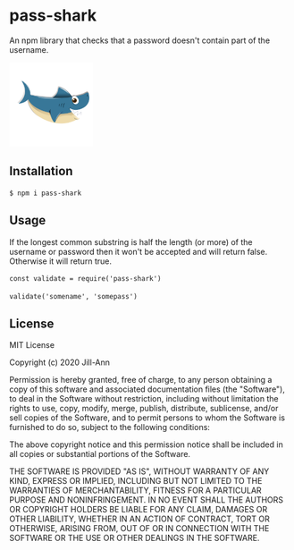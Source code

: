 # pass-shark

An npm library that checks that a password doesn't contain part of the username.

<img src="/images/cartoon-shark.png" width="150">

## Installation

```
$ npm i pass-shark
```

## Usage

If the longest common substring is half the length (or more) of the username or password then it won't be accepted and will return false. Otherwise it will return true.

```
const validate = require('pass-shark')

validate('somename', 'somepass')
```

## License

MIT License

Copyright (c) 2020 Jill-Ann

Permission is hereby granted, free of charge, to any person obtaining a copy
of this software and associated documentation files (the "Software"), to deal
in the Software without restriction, including without limitation the rights
to use, copy, modify, merge, publish, distribute, sublicense, and/or sell
copies of the Software, and to permit persons to whom the Software is
furnished to do so, subject to the following conditions:

The above copyright notice and this permission notice shall be included in all
copies or substantial portions of the Software.

THE SOFTWARE IS PROVIDED "AS IS", WITHOUT WARRANTY OF ANY KIND, EXPRESS OR
IMPLIED, INCLUDING BUT NOT LIMITED TO THE WARRANTIES OF MERCHANTABILITY,
FITNESS FOR A PARTICULAR PURPOSE AND NONINFRINGEMENT. IN NO EVENT SHALL THE
AUTHORS OR COPYRIGHT HOLDERS BE LIABLE FOR ANY CLAIM, DAMAGES OR OTHER
LIABILITY, WHETHER IN AN ACTION OF CONTRACT, TORT OR OTHERWISE, ARISING FROM,
OUT OF OR IN CONNECTION WITH THE SOFTWARE OR THE USE OR OTHER DEALINGS IN THE
SOFTWARE.

<!-- <a href='https://pngtree.com/so/shark-clipart'>shark clipart png from pngtree.com</a> -->
